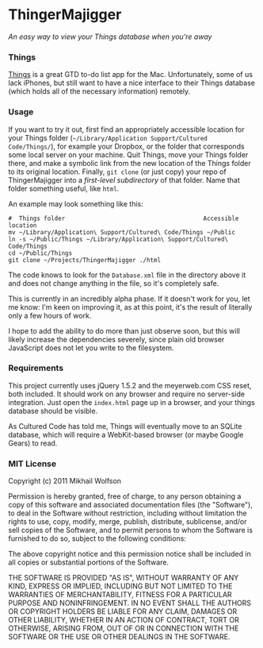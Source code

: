 ThingerMajigger
===============

_An easy way to view your Things database when you're away_

### Things

[Things][0] is a great GTD to-do list app for the Mac. Unfortunately, some of
us lack iPhones, but still want to have a nice interface to their Things
database (which holds all of the necessary information) remotely.

[0]: http://culturedcode.com/things/

### Usage
If you want to try it out, first find an appropriately accessible location for
your Things folder (`~/Library/Application Support/Cultured Code/Things/`), for
example your Dropbox, or the folder that corresponds some local server on your
machine. Quit Things, move your Things folder there, and make a symbolic link
from the new location of the Things folder to its original location. Finally,
`git clone` (or just copy) your repo of ThingerMajigger into a _first-level
subdirectory_ of that folder. Name that folder something useful, like `html`.

An example may look something like this:

	#  Things folder                                       Accessible location
	mv ~/Library/Application\ Support/Cultured\ Code/Things ~/Public
	ln -s ~/Public/Things ~/Library/Application\ Support/Cultured\ Code/Things
	cd ~/Public/Things
	git clone ~/Projects/ThingerMajigger ./html

The code knows to look for the `Database.xml` file in the directory above it and does not change anything in the file, so it's completely safe. 

This is currently in an incredibly alpha phase. If it doesn't work for you, let
me know: I'm keen on improving it, as at this point, it's the result of literally
only a few hours of work.

I hope to add the ability to do more than just observe soon, but this will
likely increase the dependencies severely, since plain old browser JavaScript
does not let you write to the filesystem.

### Requirements
This project currently uses jQuery 1.5.2 and the meyerweb.com CSS reset, both
included. It should work on any browser and require no server-side integration.
Just open the `index.html` page up in a browser, and your things database should
be visible.

As Cultured Code has told me, Things will eventually move to an SQLite database,
which will require a WebKit-based browser (or maybe Google Gears) to read.

### MIT License
Copyright (c) 2011 Mikhail Wolfson

Permission is hereby granted, free of charge, to any person obtaining a copy
of this software and associated documentation files (the "Software"), to deal
in the Software without restriction, including without limitation the rights
to use, copy, modify, merge, publish, distribute, sublicense, and/or sell
copies of the Software, and to permit persons to whom the Software is
furnished to do so, subject to the following conditions:

The above copyright notice and this permission notice shall be included in
all copies or substantial portions of the Software.

THE SOFTWARE IS PROVIDED "AS IS", WITHOUT WARRANTY OF ANY KIND, EXPRESS OR
IMPLIED, INCLUDING BUT NOT LIMITED TO THE WARRANTIES OF MERCHANTABILITY,
FITNESS FOR A PARTICULAR PURPOSE AND NONINFRINGEMENT. IN NO EVENT SHALL THE
AUTHORS OR COPYRIGHT HOLDERS BE LIABLE FOR ANY CLAIM, DAMAGES OR OTHER
LIABILITY, WHETHER IN AN ACTION OF CONTRACT, TORT OR OTHERWISE, ARISING FROM,
OUT OF OR IN CONNECTION WITH THE SOFTWARE OR THE USE OR OTHER DEALINGS IN
THE SOFTWARE.

